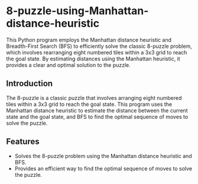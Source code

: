 # 8-puzzle-using-Manhattan-distance-heuristic

This Python program employs the Manhattan distance heuristic and Breadth-First Search (BFS) to efficiently solve the classic 8-puzzle problem, which involves rearranging eight numbered tiles within a 3x3 grid to reach the goal state. By estimating distances using the Manhattan heuristic, it provides a clear and optimal solution to the puzzle.

## Introduction

The 8-puzzle is a classic puzzle that involves arranging eight numbered tiles within a 3x3 grid to reach the goal state. This program uses the Manhattan distance heuristic to estimate the distance between the current state and the goal state, and BFS to find the optimal sequence of moves to solve the puzzle.

## Features

- Solves the 8-puzzle problem using the Manhattan distance heuristic and BFS.
- Provides an efficient way to find the optimal sequence of moves to solve the puzzle.
